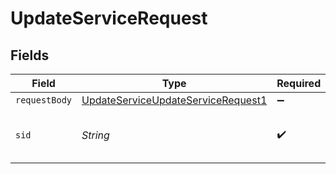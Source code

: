 # UpdateServiceRequest


## Fields

| Field                                                                                               | Type                                                                                                | Required                                                                                            | Description                                                                                         |
| --------------------------------------------------------------------------------------------------- | --------------------------------------------------------------------------------------------------- | --------------------------------------------------------------------------------------------------- | --------------------------------------------------------------------------------------------------- |
| `requestBody`                                                                                       | [UpdateServiceUpdateServiceRequest1](../../models/operations/UpdateServiceUpdateServiceRequest1.md) | :heavy_minus_sign:                                                                                  | N/A                                                                                                 |
| `sid`                                                                                               | *String*                                                                                            | :heavy_check_mark:                                                                                  | The SID of the Service resource to update.                                                          |